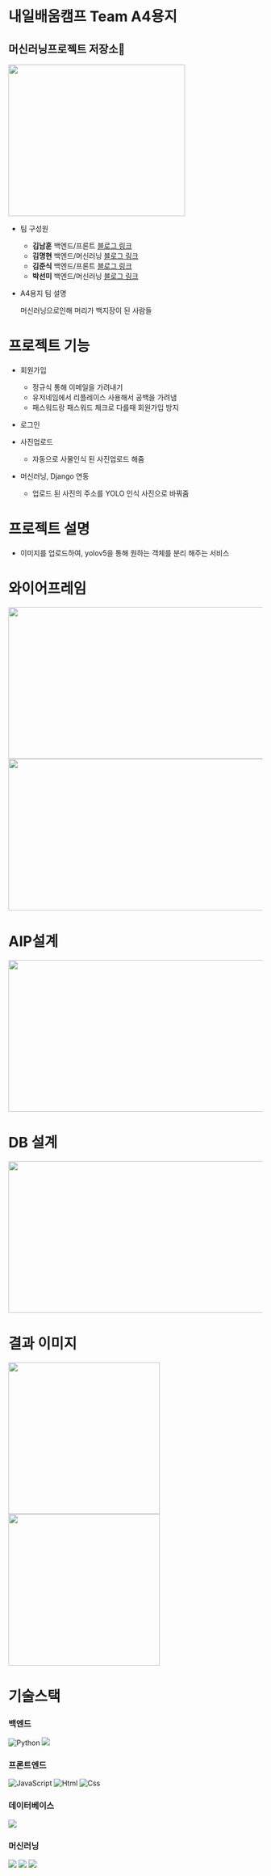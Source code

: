 # 내일배움캠프 Team A4용지 
## 머신러닝프로젝트 저장소👋
<img src="https://ifh.cc/g/PKRPsx.png" width="350px" height="300px">








* 팀 구성원
  * **김남훈** 백엔드/프론트   [블로그 링크](https://hunss.tistory.com/)
  * **김명현** 백엔드/머신러닝 [블로그 링크](https://z9x80123.tistory.com/)
  * **김준식** 백엔드/프론트   [블로그 링크](https://junspythonbackend.tistory.com/)
  * **박선미** 백엔드/머신러닝 [블로그 링크](https://mmsp31.tistory.com/)
  
 * A4용지 팀 설명
 
   머신러닝으로인해 머리가 백지장이 된 사람들
  


# 프로젝트 기능



* 회원가입
  * 정규식 통해 이메일을 가려내기
  * 유저네임에서 리플레이스 사용해서 공백을 가려냄
  * 패스워드랑 패스워드 체크로 다를때 회원가입 방지

* 로그인

* 사진업로드 
  * 자동으로 사물인식 된 사진업로드 해줌


* 머신러닝, Django 연동
  * 업로드 된 사진의 주소를 YOLO 인식 사진으로 바꿔줌


# 프로젝트 설명

* 이미지를 업로드하여, yolov5을 통해 원하는 객체를 분리 해주는 서비스

# 와이어프레임

<img src="https://user-images.githubusercontent.com/113074921/197087985-6c4ff0cd-9308-44d5-9649-9e39f3444a3e.png" width="600px" height="300px">
<img src="https://user-images.githubusercontent.com/113074921/197088030-24bfc949-c195-454f-843d-f8b5dce68dcd.png" width="600px" height="300px">

# AIP설계

<img src="https://user-images.githubusercontent.com/113074921/197088740-00a8e9a9-2d81-4d35-9ea4-142d465232e1.png" width="600px" height="300px">


# DB 설계

<img src="https://user-images.githubusercontent.com/113074921/197089006-7a923bdd-6237-4a95-9cef-cb4ff17adcf1.png" width="600px" height="300px">

# 결과 이미지
<img src="https://sitem.ssgcdn.com/63/60/92/item/2097000926063_i1_1200.jpg" width="300px" height="300px">
<img src="https://user-images.githubusercontent.com/113074921/196870904-ca44f061-c572-47ec-895a-fa5955d83d53.png" width="300px" height="300px">








# 기술스택


### 백엔드
<img alt="Python" src ="https://img.shields.io/badge/Python-3776AB.svg?&style=for-the-badge&logo=Python&logoColor=white"/> <img src="https://img.shields.io/badge/Django-092E20?style=for-the-badge&logo=Django&logoColor=white">

### 프론트엔드
<img alt="JavaScript" src ="https://img.shields.io/badge/JavaScriipt-F7DF1E.svg?&style=for-the-badge&logo=JavaScript&logoColor=black"/> <img alt="Html" src ="https://img.shields.io/badge/HTML5-E34F26.svg?&style=for-the-badge&logo=HTML5&logoColor=white"/> <img alt="Css" src ="https://img.shields.io/badge/CSS3-1572B6.svg?&style=for-the-badge&logo=CSS3&logoColor=white"/>

### 데이터베이스
<img src="https://img.shields.io/badge/SQLite-003B57?style=for-the-badge&logo=SQLite&logoColor=white">


### 머신러닝
<img src="https://img.shields.io/badge/PyTorch-EE4C2C?style=for-the-badge&logo=PyTorch&logoColor=white"> <img src="https://img.shields.io/badge/OpenCV-5C3EE8?style=for-the-badge&logo=OpenCV&logoColor=white"> <img src="https://img.shields.io/badge/YOLO-00FFFF?style=for-the-badge&logo=YOLO&logoColor=white">








